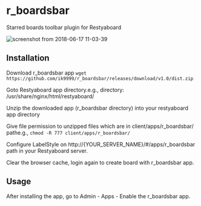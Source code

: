 # r_boardsbar
Starred boards toolbar plugin for Restyaboard

![screenshot from 2018-06-17 11-03-39](https://user-images.githubusercontent.com/6804575/41506031-461e88d4-721e-11e8-8765-b8c59a4c6c5b.png)


## Installation

Download r_boardsbar app `wget https://github.com/ik9999/r_boardsbar/releases/download/v1.0/dist.zip`

Goto Restyaboard app directory.e.g., directory: /usr/share/nginx/html/restyaboard/

Unzip the downloaded app (r_boardsbar directory) into your restyaboard app directory

Give file permission to unzipped files which are in client/apps/r_boardsbar/ pathe.g., `chmod -R 777 client/apps/r_boardsbar/`

Configure LabelStyle on http://{YOUR_SERVER_NAME}/#/apps/r_boardsbar path in your Restyaboard server.

Clear the browser cache, login again to create board with r_boardsbar app.

## Usage

After installing the app, go to Admin - Apps - Enable the r_boardsbar app.
